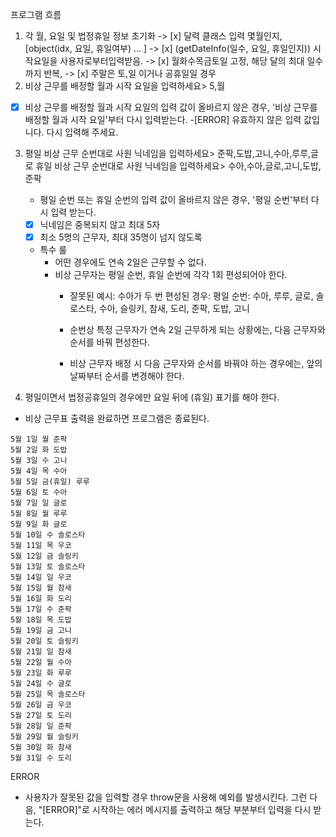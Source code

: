 프로그램 흐름

1. 각 월, 요일 및 법정휴일 정보 초기화
    -> [x] 달력 클래스 입력 몇월인지, [object(idx, 요일, 휴일여부) ... ]
    -> [x] (getDateInfo(일수, 요일, 휴일인지)) 시작요일을 사용자로부터입력받음.
    -> [x] 월화수목금토일 고정, 해당 달의 최대 일수까지 반복,
    -> [x] 주말은 토,일 이거나 공휴일일 경우
2. 비상 근무를 배정할 월과 시작 요일을 입력하세요> 5,월
- [x] 비상 근무를 배정할 월과 시작 요일의 입력 값이 올바르지 않은 경우, '비상 근무를 배정할 월과 시작 요일'부터 다시 입력받는다.
    -[ERROR] 유효하지 않은 입력 값입니다. 다시 입력해 주세요.
3. 평일 비상 근무 순번대로 사원 닉네임을 입력하세요> 준팍,도밥,고니,수아,루루,글로
   휴일 비상 근무 순번대로 사원 닉네임을 입력하세요> 수아,수아,글로,고니,도밥,준팍
    - 평일 순번 또는 휴일 순번의 입력 값이 올바르지 않은 경우, '평일 순번'부터 다시 입력 받는다.
    - [x] 닉네임은 중복되지 않고 최대 5자
    - [x] 최소 5명의 근무자, 최대 35명이 넘지 않도록
    - 특수 룰
        - 어떤 경우에도 연속 2일은 근무할 수 없다.
        - 비상 근무자는 평일 순번, 휴일 순번에 각각 1회 편성되어야 한다.
            - 잘못된 예시: 수아가 두 번 편성된 경우: 평일 순번: 수아, 루루, 글로, 솔로스타, 수아, 슬링키, 참새, 도리, 준팍, 도밥, 고니

            - 순번상 특정 근무자가 연속 2일 근무하게 되는 상황에는, 다음 근무자와 순서를 바꿔 편성한다.
            - 비상 근무자 배정 시 다음 근무자와 순서를 바꿔야 하는 경우에는, 앞의 날짜부터 순서를 변경해야 한다.

4. 평일이면서 법정공휴일의 경우에만 요일 뒤에 (휴일) 표기를 해야 한다.
- 비상 근무표 출력을 완료하면 프로그램은 종료된다.
```
5월 1일 월 준팍
5월 2일 화 도밥
5월 3일 수 고니
5월 4일 목 수아
5월 5일 금(휴일) 루루
5월 6일 토 수아
5월 7일 일 글로
5월 8일 월 루루
5월 9일 화 글로
5월 10일 수 솔로스타
5월 11일 목 우코
5월 12일 금 슬링키
5월 13일 토 솔로스타
5월 14일 일 우코
5월 15일 월 참새
5월 16일 화 도리
5월 17일 수 준팍
5월 18일 목 도밥
5월 19일 금 고니
5월 20일 토 슬링키
5월 21일 일 참새
5월 22일 월 수아
5월 23일 화 루루
5월 24일 수 글로
5월 25일 목 솔로스타
5월 26일 금 우코
5월 27일 토 도리
5월 28일 일 준팍
5월 29일 월 슬링키
5월 30일 화 참새
5월 31일 수 도리
```





ERROR
- 사용자가 잘못된 값을 입력할 경우 throw문을 사용해 예외를 발생시킨다. 그런 다음, "[ERROR]"로 시작하는 에러 메시지를 출력하고 해당 부분부터 입력을 다시 받는다.

